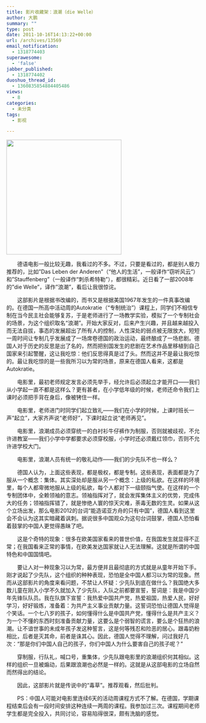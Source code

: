 ```yaml
---
title: 影片收藏架：浪潮（die Welle）
author: 大鹏
summary: ""
type: post
date: 2011-10-16T14:13:22+00:00
url: /archives/13569
email_notification:
  - 1318774403
superawesome:
  - 'false'
jabber_published:
  - 1318774402
duoshuo_thread_id:
  - 1360835854884405486
views:
  - 8
categories:
  - 未分类
tags:
  - 影视

---
```

<img alt="" src="http://bt.eutorrents.com/imagehost/images/diewelleposter.jpg" class="aligncenter" width="300" />
  
　　德语电影一般比较无趣，我看过的不多。不过，只要是看过的，都是别人极力推荐的，比如&#8221;Das Leben der Anderen&#8221;（“他人的生活”，一般译作“窃听风云”）和&#8221;Stauffenberg&#8221;（一般译作“刺杀希特勒”），都很精彩。近日看了一部2008年的&#8221;die Welle&#8221;，译作&#8221;浪潮&#8221;，看后让我很惊诧。
  
　　这部影片是根据书改编的，而书又是根据美国1967年发生的一件真事改编的。在德国一所高中活动周的Autokratie（“专制统治”）课程上，同学们不相信专制在当今民主社会能够复苏，于是老师进行了一场教学实验，模拟了一个专制社会的场景，为这个组织取名“浪潮”。开始大家反对，后来产生兴趣，并且越来越投入而无法自拔，事态的发展超出了所有人的控制，人性深处的弱点被无限放大，短短一周时间让专制几乎发展成了一场席卷德国的政治运动，最终酿成了一场悲剧。德国人对于历史的反思是出了名的，然而把别国发生的悲剧在艺术作品里移植到自己国家来引起警醒，这让我吃惊：他们反思得真是过了头。然而这并不是最让我吃惊的。最让我吃惊的是一些我所习以为常的场景，原来在德国人看来，这都是Autokratie。
  
　　电影里，最初老师规定发言必须先举手，经允许后必须起立才能开口——我们从小学起一直不都是这样么？更有甚者，在小学低年级的时候，老师还命令我们上课时必须把手背在身后，像被铐住一样。
  
　　电影里，老师进门时同学们起立致礼——我们在小学的时候，上课时班长一声“起立”，大家齐声说“老师好”，下课时起立说“老师再见”。
  
　　电影里，浪潮成员必须穿统一的白衬衫牛仔裤作为制服，否则就被歧视，不允许进教室——我们小学中学都要求必须穿校服，小学时还必须戴红领巾，否则不允许进学校大门。
  
　　电影里，浪潮人员有统一的敬礼动作——我们的少先队不也一样么？
  
　　德国人认为，上面这些表现，都是极权，都是专制。这些表现，表面都是为了服从一个概念：集体。其实深处却是服从另一个概念：上级的私欲。在这样的环境里，每个人都卑微地服从上级的私欲，每个人都对下一级颐指气使。在这样的一个专制团体中，全赖领袖的意志。领袖指挥对了，就会发挥集体主义的优势，完成伟大的任务；领袖指挥错了，就是惨绝人寰的惊天灾难，荼毒无数的生灵。如果从这个立场出发，那么电影2012的台词“能造诺亚方舟的只有中国”，德国人看到这里会不会认为这其实暗藏着讽刺。据说很多中国观众为这句台词鼓掌，德国人恐怕看着鼓掌的中国人更觉得愚昧了吧。
  
　　这是个奇特的现象：很多在欧美国家看来的普世价值，在我国发生就显得不正常；在我国看来正常的事情，在欧美发达国家就让人无法理解。这就是所谓的中国特色和中国国情吧。
  
　　要让人对一种现象习以为常，最方便并且最彻底的方式就是从童年开始下手。刚才说起了少先队，这个组织的种种表现，恐怕是全中国人都习以为常的现象。然而从这部影片的角度来看问题，不禁让人怀疑：少先队到底在做什么？我国绝大多数儿童在刚入小学不久就加入了少先队，入队之前都要宣誓，誓词是：我是中国少年先锋队队员。我在队旗下宣誓：我热爱中国共产党，热爱祖国，热爱人民，好好学习，好好锻炼，准备着：为共产主义事业贡献力量。这誓词恐怕让德国人觉得是个笑话。一个七八岁的孩子，如何懂得什么是中国共产党，懂得什么是共产主义？为一个不懂的东西时刻准备贡献力量，这要么是个弱智的谎言，要么是个狂热的浪潮。让不谙世事的未成年孩子发这种誓言，这是何等残忍和险恶的居心。跟毒奶粉相比，后者是灭其命，前者是诛其心。因此，德国人觉得不理解，问过我好几次：“那是你们中国人自己的孩子，你们中国人为什么要害自己的孩子呢？”
  
　　穿制服，行队礼，喊口号，重集体，少先队跟电影里的浪潮组织何其相似。这样的组织一旦被煽动，后果跟浪潮也必然是一样的。这就是从这部电影的立场自然而然得出的结论。
  
　　因此，这部影片就是传说中的“毒草”。推荐观看，然后批判。
  
　　PS：中国人可能对电影里连续6天的活动周课程方式不了解。在德国，学期课程结束后会有一段时间安排这种连续一两周的课程。我参加过三次。课程期间老师学生都是完全投入，共同讨论，容易陷得很深，颇有洗脑的感觉。

